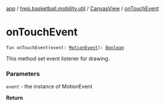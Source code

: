 [app](../../index.md) / [hwp.basketball.mobility.util](../index.md) / [CanvasView](index.md) / [onTouchEvent](.)

# onTouchEvent

`fun onTouchEvent(event: `[`MotionEvent`](https://developer.android.com/reference/android/view/MotionEvent.html)`): `[`Boolean`](https://kotlinlang.org/api/latest/jvm/stdlib/kotlin/-boolean/index.html)

This method set event listener for drawing.

### Parameters

`event` - the instance of MotionEvent

**Return**

